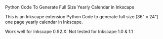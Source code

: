 Python Code To Generate Full Size Yearly Calendar in Inkscape

This is an Inkscape extension Python Code to generate full size (36" x 24") one page yearly calendar 
in Inkscape.

Work well for Inkscape 0.92.X.  Not tested for Inkscape 1.0 & 1.1
